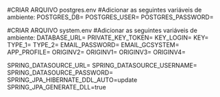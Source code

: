 #CRIAR ARQUIVO postgres.env
#Adicionar as seguintes variáveis de ambiente:
POSTGRES_DB=
POSTGRES_USER=
POSTGRES_PASSWORD=

#CRIAR ARQUIVO system.env
#Adicionar as seguintes variáveis de ambiente:
DATABASE_URL=
PRIVATE_KEY_TOKEN=
KEY_LOGIN=
KEY=
TYPE_1=
TYPE_2=
EMAIL_PASSWORD=
EMAIL_GCSYSTEM=
APP_PROFILE=
ORIGINV2=
ORIGINV1=
ORIGINV3=
ORIGINV4=

SPRING_DATASOURCE_URL=
SPRING_DATASOURCE_USERNAME=
SPRING_DATASOURCE_PASSWORD=
SPRING_JPA_HIBERNATE_DDL_AUTO=update
SPRING_JPA_GENERATE_DLL=true